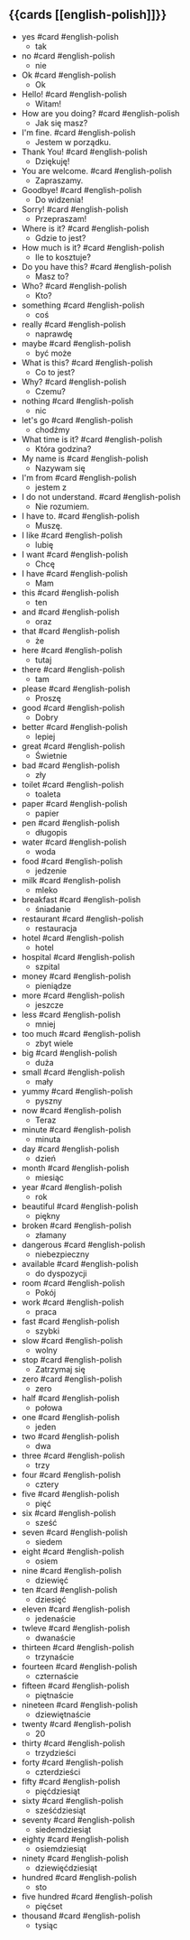 ## {{cards [[english-polish]]}}

- yes #card #english-polish
  - tak
- no #card #english-polish
  - nie
- Ok #card #english-polish
  - Ok
- Hello! #card #english-polish
  - Witam!
- How are you doing? #card #english-polish
  - Jak się masz?
- I'm fine. #card #english-polish
  - Jestem w porządku.
- Thank You! #card #english-polish
  - Dziękuję!
- You are welcome. #card #english-polish
  - Zapraszamy.
- Goodbye! #card #english-polish
  - Do widzenia!
- Sorry! #card #english-polish
  - Przepraszam!
- Where is it? #card #english-polish
  - Gdzie to jest?
- How much is it? #card #english-polish
  - Ile to kosztuje?
- Do you have this? #card #english-polish
  - Masz to?
- Who? #card #english-polish
  - Kto?
- something #card #english-polish
  - coś
- really #card #english-polish
  - naprawdę
- maybe #card #english-polish
  - być może
- What is this? #card #english-polish
  - Co to jest?
- Why? #card #english-polish
  - Czemu?
- nothing #card #english-polish
  - nic
- let's go #card #english-polish
  - chodźmy
- What time is it? #card #english-polish
  - Która godzina?
- My name is #card #english-polish
  - Nazywam się
- I'm from #card #english-polish
  - jestem z
- I do not understand. #card #english-polish
  - Nie rozumiem.
- I have to. #card #english-polish
  - Muszę.
- I like #card #english-polish
  - lubię
- I want #card #english-polish
  - Chcę
- I have #card #english-polish
  - Mam
- this #card #english-polish
  - ten
- and #card #english-polish
  - oraz
- that #card #english-polish
  - że
- here #card #english-polish
  - tutaj
- there #card #english-polish
  - tam
- please #card #english-polish
  - Proszę
- good #card #english-polish
  - Dobry
- better #card #english-polish
  - lepiej
- great #card #english-polish
  - Świetnie
- bad #card #english-polish
  - zły
- toilet #card #english-polish
  - toaleta
- paper #card #english-polish
  - papier
- pen #card #english-polish
  - długopis
- water #card #english-polish
  - woda
- food #card #english-polish
  - jedzenie
- milk #card #english-polish
  - mleko
- breakfast #card #english-polish
  - śniadanie
- restaurant #card #english-polish
  - restauracja
- hotel #card #english-polish
  - hotel
- hospital #card #english-polish
  - szpital
- money #card #english-polish
  - pieniądze
- more #card #english-polish
  - jeszcze
- less #card #english-polish
  - mniej
- too much #card #english-polish
  - zbyt wiele
- big #card #english-polish
  - duża
- small #card #english-polish
  - mały
- yummy #card #english-polish
  - pyszny
- now #card #english-polish
  - Teraz
- minute #card #english-polish
  - minuta
- day #card #english-polish
  - dzień
- month #card #english-polish
  - miesiąc
- year #card #english-polish
  - rok
- beautiful #card #english-polish
  - piękny
- broken #card #english-polish
  - złamany
- dangerous #card #english-polish
  - niebezpieczny
- available #card #english-polish
  - do dyspozycji
- room #card #english-polish
  - Pokój
- work #card #english-polish
  - praca
- fast #card #english-polish
  - szybki
- slow #card #english-polish
  - wolny
- stop #card #english-polish
  - Zatrzymaj się
- zero #card #english-polish
  - zero
- half #card #english-polish
  - połowa
- one #card #english-polish
  - jeden
- two #card #english-polish
  - dwa
- three #card #english-polish
  - trzy
- four #card #english-polish
  - cztery
- five #card #english-polish
  - pięć
- six #card #english-polish
  - sześć
- seven #card #english-polish
  - siedem
- eight #card #english-polish
  - osiem
- nine #card #english-polish
  - dziewięć
- ten #card #english-polish
  - dziesięć
- eleven #card #english-polish
  - jedenaście
- twleve #card #english-polish
  - dwanaście
- thirteen #card #english-polish
  - trzynaście
- fourteen #card #english-polish
  - czternaście
- fifteen #card #english-polish
  - piętnaście
- nineteen #card #english-polish
  - dziewiętnaście
- twenty #card #english-polish
  - 20
- thirty #card #english-polish
  - trzydzieści
- forty #card #english-polish
  - czterdzieści
- fifty #card #english-polish
  - pięćdziesiąt
- sixty #card #english-polish
  - sześćdziesiąt
- seventy #card #english-polish
  - siedemdziesiąt
- eighty #card #english-polish
  - osiemdziesiąt
- ninety #card #english-polish
  - dziewięćdziesiąt
- hundred #card #english-polish
  - sto
- five hundred #card #english-polish
  - pięćset
- thousand #card #english-polish
  - tysiąc